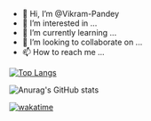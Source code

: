 - 👋 Hi, I’m @Vikram-Pandey
- 👀 I’m interested in ...
- 🌱 I’m currently learning ...
- 💞️ I’m looking to collaborate on ...
- 📫 How to reach me ...

<!---
Vikram-Pandey/Vikram-Pandey is a ✨ special ✨ repository because its `README.md` (this file) appears on your GitHub profile.
You can click the Preview link to take a look at your changes.
--->


[![Top Langs](https://github-readme-stats.vercel.app/api/top-langs/?username=Vikram-Pandey)](https://github.com/anuraghazra/github-readme-stats)

![Anurag's GitHub stats](https://github-readme-stats.vercel.app/api?username=Vikram-Pandey&show_icons=true&theme=radical)

[![wakatime](https://wakatime.com/badge/user/50619ad1-43ca-490b-8fd7-1034f21b6184.svg)](https://wakatime.com/@50619ad1-43ca-490b-8fd7-1034f21b6184)
